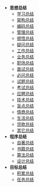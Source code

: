 
* **思想总结**
    - [学习总结](summary/xue-xi.md)
    - [架构总结](summary/jia-gou.md)
    <!--- [规约总结](summary/gui-yue.md)-->
    - [编码总结](summary/bian-ma.md)
    - [管理总结](encrypted/guan-li.md)
    - [顿悟总结](encrypted/dun-wu.md)
    - [疑问总结](encrypted/yi-wen.md)
    - [工作总结](encrypted/gong-zuo.md)
    - [业务总结](summary/ye-wu.md)
    - [职场总结](encrypted/zhi-chang.md)
    - [面试总结](encrypted/mian-shi.md)
    - [必问总结](encrypted/mian-shi-bw.md)
    - [试题总结](encrypted/mian-shi-ti.md)
    - [考试总结](encrypted/kao-shi.md)
    - [应聘总结](encrypted/ying-pin.md)
    - [技术总结](encrypted/ji-shu.md)
    - [盲点总结](encrypted/mang-dian.md)
    - [情商总结](encrypted/qing-shang.md)
    <!--- [恋爱总结](summary/lian-ai.md)-->
    <!--- [校长总结](love/xiaozhang/ke-cheng.md)-->
    <!--- [糖糖总结](love/tangtang/zhi-bo.md)-->
    <!--- [婚姻总结](summary/hun-yin.md)-->
    <!--- [拯救总结](summary/zheng-jiu.md)-->
    - [生活总结](encrypted/sheng-huo.md)
    - [贷款总结](summary/dai-kuan.md)
    - [其它总结](summary/qi-ta.md)
* **程序总结**
    - [自著总结](book/zi-zhu.md)
    - [书籍总结](book/shu-ji.md)
    - [算法总结](program/suan-fa.md)
    - [设计总结](program/she-ji.md)
* **目标总结**
    - [积累总结](goal/ji-lei.md)
    - [任务总结](goal/ren-wu.md)

    
    
 

  
  
